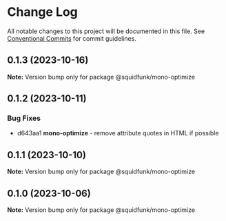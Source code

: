 # Change Log

All notable changes to this project will be documented in this file.
See [Conventional Commits](https://conventionalcommits.org) for commit guidelines.

## 0.1.3 (2023-10-16)

**Note:** Version bump only for package @squidfunk/mono-optimize





## 0.1.2 (2023-10-11)

### Bug Fixes

* d643aa1 **mono-optimize** - remove attribute quotes in HTML if possible


## 0.1.1 (2023-10-10)

**Note:** Version bump only for package @squidfunk/mono-optimize





## 0.1.0 (2023-10-06)

**Note:** Version bump only for package @squidfunk/mono-optimize
